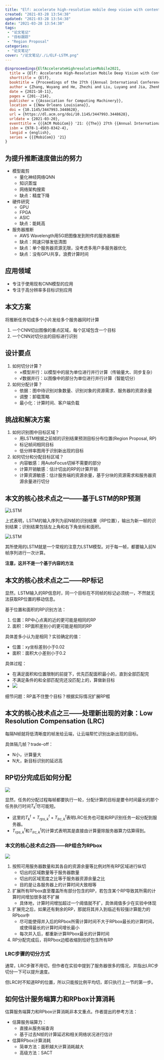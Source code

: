 ```yaml
---
title: "Elf: accelerate high-resolution mobile deep vision with content-aware parallel offloading"
created: "2021-03-28 13:54:38"
updated: "2021-03-28 13:54:38"
date: "2021-03-28 13:54:38"
tags: 
 - "论文笔记"
 - "目标跟踪"
 - "Region Proposal"
categories: 
 - "论文笔记"
cover: "/论文笔记/./i/ELF-LSTM.png"
---
```


```bibtex
@inproceedings{ElfAccelerateHighresolutionMobile2021,
  title = {Elf: Accelerate High-Resolution Mobile Deep Vision with Content-Aware Parallel Offloading},
  shorttitle = {Elf},
  booktitle = {Proceedings of the 27th {{Annual International Conference}} on {{Mobile Computing}} and {{Networking}}},
  author = {Zhang, Wuyang and He, Zhezhi and Liu, Luyang and Jia, Zhenhua and Liu, Yunxin and Gruteser, Marco and Raychaudhuri, Dipankar and Zhang, Yanyong},
  date = {2021-10-11},
  pages = {201--214},
  publisher = {{Association for Computing Machinery}},
  location = {{New Orleans Louisiana}},
  doi = {10.1145/3447993.3448628},
  url = {https://dl.acm.org/doi/10.1145/3447993.3448628},
  urldate = {2021-03-20},
  eventtitle = {{{ACM MobiCom}} '21: {{The}} 27th {{Annual International Conference}} on {{Mobile Computing}} and {{Networking}}},
  isbn = {978-1-4503-8342-4},
  langid = {english},
  series = {{{MobiCom}} '21}
}
```

## 为提升推断速度做出的努力

* 模型裁剪
  * 量化神经网络QNN
  * 知识蒸馏
  * 网络架构搜索
  * 缺点：精度下降
* 硬件研究
  * GPU
  * FPGA
  * ASIC
  * 缺点：能耗高
* 服务器推断
  * AWS Wavelength用5G把图像发到附件的服务器推断
  * 缺点：网速只够发低清图
  * 缺点：单个服务器资源无限，没考虑多用户多服务器优化
  * 缺点：没有GPU共享，浪费计算时间

## 应用领域

* 专注于使用现有CNN模型的应用
* 专注于高分辨率多目标识别应用

## 本文方案

将推断任务切成多个小片发给多个服务器同时计算
1. 一个CNN切出图像的重点区域，每个区域包含一个目标
2. 一个CNN对切分出的目标进行识别

## 设计要点

1. 如何切分计算？
   * ×模型并行：以模型中的层为单位进行并行计算（传输量大、同步复杂）
   * √数据并行：以图像中的部分为单位进行并行计算（智能切分）
2. 如何分配计算？
   * 依据：图中待识别对象数量、识别对象的资源需求、服务器的资源余量
   * 调整：卸载策略
   * 最小化：计算时间、客户端负载

## 挑战和解决方案

1. 如何识别图中目标区域？
   * 用LSTM根据之前帧的识别结果预测目标分布位置(Region Proposal, RP)
   * 标记帧间相同目标
   * 低分辨率图用于识别新出现的目标
2. 如何切分和分配目标区域？
   * 内容敏感：用AutoFocus切掉不需要的部分
   * 计算开销敏感：估计切出的RP的计算开销
   * 计算资源敏感：估计服务端的资源余量，基于分块的资源需求和服务器资源余量进行切分

## 本文的核心技术点之一——基于LSTM的RP预测

![LSTM](./i/ELF-LSTM.png)

上式表明，LSTM的输入序列为前N帧的识别结果（RP位置），输出为新一帧的识别结果；识别结果包括左上角和右下角坐标和面积。

![LSTM](./i/ELF-LSTM-S.png)

其所使用的LSTM就是一个常规的注意力LSTM模型。对于每一帧，都要输入前N帧序列进行一次计算。

**注意，这并不是一个基于内容的方法**

## 本文的核心技术点之二——RP标记

显然，LSTM输入的RP信息时，同一个目标在不同帧的标记必须统一，不然就无法获取RP位置的移动信息。

基于位置和面积的RP识别方法：
1. 位置：RP中心点离的近的更可能是相同的RP
2. 面积：RP面积差别小的更可能是相同的RP

具体差多小认为是相同？实验确定的值：
* 位置：xy坐标差别小于0.02
* 面积：面积大小差别小于0.2

具体过程：
* 在满足面积和位置限制的前提下，优先匹配面积最小的，直到全部匹配完
* 不满足条件的和全部匹配完还没匹配上的，算做新目标
* ![](./i/ELF-INDEX.png)

细节问题：RP盖不住整个目标？根据实际情况扩展RP框

## 本文的核心技术点之三——处理新出现的对象：Low Resolution Compensation (LRC)

每隔N帧就将低清晰度的帧发给云端，让云端帮忙识别出新出现的目标。

具体隔几帧？trade-off：
* N小，计算量大
* N大，新目标识别的延迟高

## RP切分完成后如何分配

![](./i/ELF-Distro.png)

显然，任务的分配过程每帧都要执行一轮，分配计算的目标是要令时间最长的那个任务执行时间$T_k^t$尽可能短。

* 这里的$T_k^t=T_{rps,k}^t+T_{lrc,k}^t$表明LRC任务也可能和RP识别任务一起分配到服务器。
* $T_{rps,k}^t$和$T_{lrc,k}^t$的计算式表明其是直接由计算量除服务器算力估算得到。

### 本文的核心技术点之四——RP组合为RPbox

![](./i/ELF-RPBOX.png)

1. 按照可用服务器数量和其各自的资源余量等比例对所有RP区域进行纵切
   * 切出的区域数量等于服务器数量
   * 切出的区域宽度之比等于服务器资源余量之比
   * 目的是让各服务器上的计算时间大致相等
2. 扩展所有RPbox直至覆盖所有部分包含的RP，若包含某个RP导致其所需的计算时间增加很多就不扩展
   * 具体地，计算时间增加超过一个阈值就不扩，具体阈值多少在实验中体现
3. 扩展完之后，如果还有剩余的RP，那就将其并入到临近有较强计算能力的RPbox中
   * 尽可能使得并入后的RPbox所需计算时间不大于RPbox最长的计算时间，或使得最长的计算时间增长最小
   * 每次并入后，都重新计算RPbox最长的计算时间
4. RP分配完成后，将RPbox边框收缩到恰好包含所有RP

### LRC步骤的切分方式

通常，LRC步骤不用切，但作者在实验中提到了服务器很多的情况，并指出LRC步切分一下可以提升速度。

但LRC时不知道RP的位置，所以只能按比例平均切，即只执行上一节的第一步。

## 如何估计服务端算力和RPbox计算消耗

估算服务端算力和RPbox计算消耗非本文重点。作者提出的参考方法：
* 估算服务端算力：
  * 直接从服务端查询
  * 基于过去N帧的计算延迟和相关网络状况进行估计
* 估算RPbox计算消耗
  * 简单方法：面积越大计算消耗越大
  * 高级方法：SACT